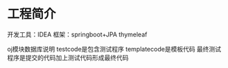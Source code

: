# 工程简介
开发工具：IDEA 框架：springboot+JPA thymeleaf

oj模块数据库说明
testcode是包含测试程序
templatecode是模板代码
最终测试程序是提交的代码加上测试代码形成最终代码



